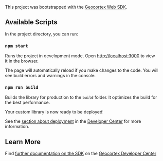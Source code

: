 This project was bootstrapped with the [Geocortex Web SDK](https://github.com/geocortex/vertigis-web-sdk).

## Available Scripts

In the project directory, you can run:

### `npm start`

Runs the project in development mode. Open [http://localhost:3000](http://localhost:3000) to view it in the browser.

The page will automatically reload if you make changes to the code. You will see build errors and warnings in the console.

### `npm run build`

Builds the library for production to the `build` folder. It optimizes the build for the best performance.

Your custom library is now ready to be deployed!

See the [section about deployment](https://developers.geocortex.com/docs/web/sdk-deployment/) in the [Developer Center](https://developers.geocortex.com/docs/web/overview/) for more information.

## Learn More

Find [further documentation on the SDK](https://developers.geocortex.com/docs/web/sdk-overview/) on the [Geocortex Developer Center](https://developers.geocortex.com/docs/web/overview/)
